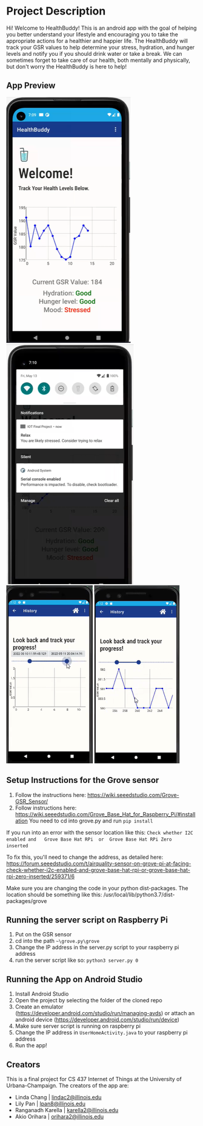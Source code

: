 # Project Description
Hi! Welcome to HealthBuddy! This is an android app with the goal of helping you better understand your lifestyle and encouraging you to take the appropriate actions for a healthier and happier life. The HealthBuddy will track your GSR values to help determine your stress, hydration, and hunger levels and notify you if you should drink water or take a break. We can sometimes forget to take care of our health, both mentally and physically, but don't worry the HealthBuddy is here to help!

## App Preview
![User Home Page](HealthBuddy_Home.png)  ![Sample Notification](HealthBuddy_Notification.png) 
![Lookback Range Slider](HealthBuddy_Slider.png) ![Historical Data Graph](HealthBuddy_History.png) 

## Setup Instructions for the Grove sensor

1. Follow the instructions here: https://wiki.seeedstudio.com/Grove-GSR_Sensor/
2. Follow instructions here: https://wiki.seeedstudio.com/Grove_Base_Hat_for_Raspberry_Pi/#installation
    You need to cd into grove.py and run `pip install`

If you run into an error with the sensor location like this: `Check whether I2C enabled and   Grove Base Hat RPi  or  Grove Base Hat RPi Zero  inserted`

To fix this, you'll need to change the address, as detailed here: https://forum.seeedstudio.com/t/airquality-sensor-on-grove-pi-at-facing-check-whether-i2c-enabled-and-grove-base-hat-rpi-or-grove-base-hat-rpi-zero-inserted/259371/6

Make sure you are changing the code in your python dist-packages. The location should be something like this: /usr/local/lib/python3.7/dist-packages/grove

## Running the server script on Raspberry Pi

1. Put on the GSR sensor 
2. cd into the path `~\grove.py\grove`
3. Change the IP address in the server.py script to your raspberry pi address
3. run the server script like so: `python3 server.py 0` 

## Running the App on Android Studio

1. Install Android Studio
2. Open the project by selecting the folder of the cloned repo
3. Create an emulator (https://developer.android.com/studio/run/managing-avds) or attach an android device (https://developer.android.com/studio/run/device)
4. Make sure server script is running on raspberry pi
5. Change the IP address in `UserHomeActivity.java` to your raspberry pi address
6. Run the app!


## Creators
This is a final project for CS 437 Internet of Things at the University of Urbana-Champaign.
The creators of the app are:
- Linda Chang | lindac2@illinois.edu 
- Lily Pan | lpan8@illinois.edu 
- Ranganadh Karella | karella2@illinois.edu
- Akio Orihara | orihara2@illinois.edu
